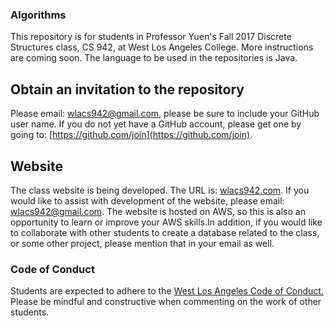 ### Algorithms
This repository is for students in Professor Yuen's Fall 2017 Discrete Structures class, CS 942, at West Los Angeles College.
More instructions are coming soon. The language to be used in the repositories is Java.  

## Obtain an invitation to the repository 
Please email: [wlacs942@gmail.com](mailto:wlacs942@gmail.com), please be sure to include your GitHub user name. If you do not
yet have a GitHub account, please get one by going to: [https://github.com/join](https://github.com/join).

## Website
The class website is being developed. The URL is: [wlacs942.com](http://wlacs942.com). If you would like to assist with
development of the website, please email: [wlacs942@gmail.com](mailto:wlacs942@gmail.com). The website is hosted on AWS, so 
this is also an opportunity to learn or improve your AWS skills.In addition, if you would like to collaborate with other 
students to create a database related to the class, or some other project, please mention that in
your email as well.  

### Code of Conduct
Students are expected to adhere to the [West Los Angeles Code of Conduct.](http://www.wlac.edu/academics/pdf/WLAC_Catalog_Policies.pdf) 
Please be mindful and constructive when commenting on the work of other students.







